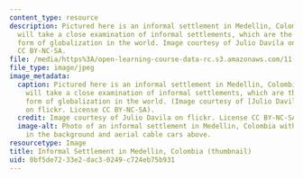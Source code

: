 ```yaml
---
content_type: resource
description: Pictured here is an informal settlement in Medellin, Colombia. This course
  will take a close examination of informal settlements, which are the most common
  form of globalization in the world. Image courtesy of Julio Davila on flickr. License
  CC BY-NC-SA.
file: /media/https%3A/open-learning-course-data-rc.s3.amazonaws.com/11-333-urban-design-seminar-spring-2016/0bf5de7233e2dac30249c724eb75b931_11-333s16-th.jpg
file_type: image/jpeg
image_metadata:
  caption: Pictured here is an informal settlement in Medellin, Colombia. This course
    will take a close examination of informal settlements, which are the most common
    form of globalization in the world. (Image courtesy of [Julio Davila](https://flic.kr/p/c4d8gA)
    on flickr. License CC BY-NC-SA).
  credit: Image courtesy of Julio Davila on flickr. License CC BY-NC-SA.
  image-alt: Photo of an informal settlement in Medellin, Colombia with a public library
    in the background and aerial cable cars above.
resourcetype: Image
title: Informal Settlement in Medellin, Colombia (thumbnail)
uid: 0bf5de72-33e2-dac3-0249-c724eb75b931
---
```

